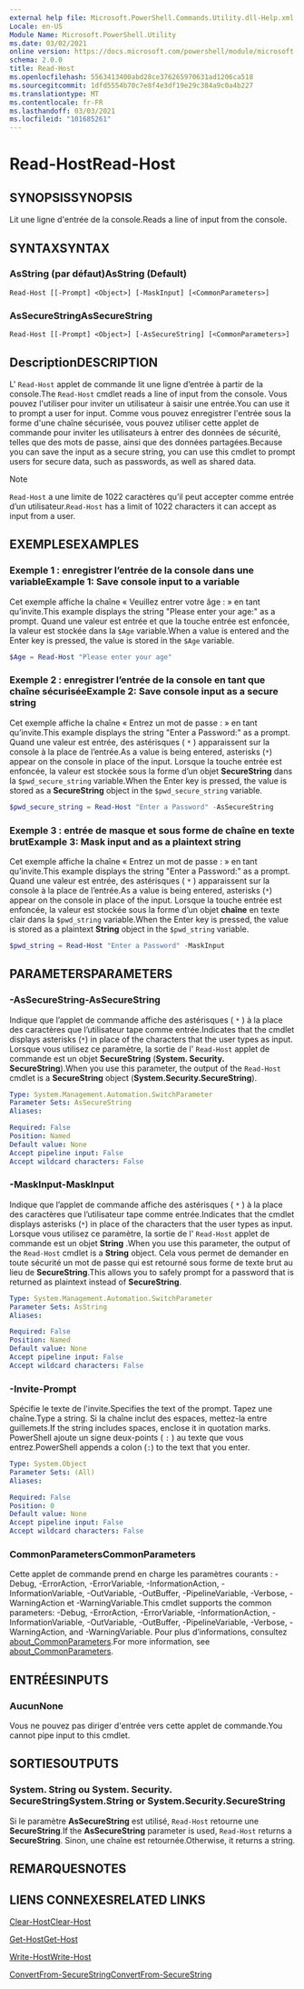 ```yaml
---
external help file: Microsoft.PowerShell.Commands.Utility.dll-Help.xml
Locale: en-US
Module Name: Microsoft.PowerShell.Utility
ms.date: 03/02/2021
online version: https://docs.microsoft.com/powershell/module/microsoft.powershell.utility/read-host?view=powershell-7.2&WT.mc_id=ps-gethelp
schema: 2.0.0
title: Read-Host
ms.openlocfilehash: 5563413400abd28ce376265970631ad1206ca518
ms.sourcegitcommit: 1dfd5554b70c7e8f4e3df19e29c384a9c0a4b227
ms.translationtype: MT
ms.contentlocale: fr-FR
ms.lasthandoff: 03/03/2021
ms.locfileid: "101685261"
---
```

# <span data-ttu-id="14639-102">Read-Host</span><span class="sxs-lookup"><span data-stu-id="14639-102">Read-Host</span></span>

## <span data-ttu-id="14639-103">SYNOPSIS</span><span class="sxs-lookup"><span data-stu-id="14639-103">SYNOPSIS</span></span>
<span data-ttu-id="14639-104">Lit une ligne d'entrée de la console.</span><span class="sxs-lookup"><span data-stu-id="14639-104">Reads a line of input from the console.</span></span>

## <span data-ttu-id="14639-105">SYNTAX</span><span class="sxs-lookup"><span data-stu-id="14639-105">SYNTAX</span></span>

### <span data-ttu-id="14639-106">AsString (par défaut)</span><span class="sxs-lookup"><span data-stu-id="14639-106">AsString (Default)</span></span>

```
Read-Host [[-Prompt] <Object>] [-MaskInput] [<CommonParameters>]
```

### <span data-ttu-id="14639-107">AsSecureString</span><span class="sxs-lookup"><span data-stu-id="14639-107">AsSecureString</span></span>

```
Read-Host [[-Prompt] <Object>] [-AsSecureString] [<CommonParameters>]
```

## <span data-ttu-id="14639-108">Description</span><span class="sxs-lookup"><span data-stu-id="14639-108">DESCRIPTION</span></span>

<span data-ttu-id="14639-109">L' `Read-Host` applet de commande lit une ligne d’entrée à partir de la console.</span><span class="sxs-lookup"><span data-stu-id="14639-109">The `Read-Host` cmdlet reads a line of input from the console.</span></span> <span data-ttu-id="14639-110">Vous pouvez l'utiliser pour inviter un utilisateur à saisir une entrée.</span><span class="sxs-lookup"><span data-stu-id="14639-110">You can use it to prompt a user for input.</span></span> <span data-ttu-id="14639-111">Comme vous pouvez enregistrer l'entrée sous la forme d'une chaîne sécurisée, vous pouvez utiliser cette applet de commande pour inviter les utilisateurs à entrer des données de sécurité, telles que des mots de passe, ainsi que des données partagées.</span><span class="sxs-lookup"><span data-stu-id="14639-111">Because you can save the input as a secure string, you can use this cmdlet to prompt users for secure data, such as passwords, as well as shared data.</span></span>

> [!NOTE]
> <span data-ttu-id="14639-112">`Read-Host` a une limite de 1022 caractères qu’il peut accepter comme entrée d’un utilisateur.</span><span class="sxs-lookup"><span data-stu-id="14639-112">`Read-Host` has a limit of 1022 characters it can accept as input from a user.</span></span>

## <span data-ttu-id="14639-113">EXEMPLES</span><span class="sxs-lookup"><span data-stu-id="14639-113">EXAMPLES</span></span>

### <span data-ttu-id="14639-114">Exemple 1 : enregistrer l’entrée de la console dans une variable</span><span class="sxs-lookup"><span data-stu-id="14639-114">Example 1: Save console input to a variable</span></span>

<span data-ttu-id="14639-115">Cet exemple affiche la chaîne « Veuillez entrer votre âge : » en tant qu’invite.</span><span class="sxs-lookup"><span data-stu-id="14639-115">This example displays the string "Please enter your age:" as a prompt.</span></span> <span data-ttu-id="14639-116">Quand une valeur est entrée et que la touche entrée est enfoncée, la valeur est stockée dans la `$Age` variable.</span><span class="sxs-lookup"><span data-stu-id="14639-116">When a value is entered and the Enter key is pressed, the value is stored in the `$Age` variable.</span></span>

```powershell
$Age = Read-Host "Please enter your age"
```

### <span data-ttu-id="14639-117">Exemple 2 : enregistrer l’entrée de la console en tant que chaîne sécurisée</span><span class="sxs-lookup"><span data-stu-id="14639-117">Example 2: Save console input as a secure string</span></span>

<span data-ttu-id="14639-118">Cet exemple affiche la chaîne « Entrez un mot de passe : » en tant qu’invite.</span><span class="sxs-lookup"><span data-stu-id="14639-118">This example displays the string "Enter a Password:" as a prompt.</span></span> <span data-ttu-id="14639-119">Quand une valeur est entrée, des astérisques ( `*` ) apparaissent sur la console à la place de l’entrée.</span><span class="sxs-lookup"><span data-stu-id="14639-119">As a value is being entered, asterisks (`*`) appear on the console in place of the input.</span></span> <span data-ttu-id="14639-120">Lorsque la touche entrée est enfoncée, la valeur est stockée sous la forme d’un objet **SecureString** dans la `$pwd_secure_string` variable.</span><span class="sxs-lookup"><span data-stu-id="14639-120">When the Enter key is pressed, the value is stored as a **SecureString** object in the `$pwd_secure_string` variable.</span></span>

```powershell
$pwd_secure_string = Read-Host "Enter a Password" -AsSecureString
```

### <span data-ttu-id="14639-121">Exemple 3 : entrée de masque et sous forme de chaîne en texte brut</span><span class="sxs-lookup"><span data-stu-id="14639-121">Example 3: Mask input and as a plaintext string</span></span>

<span data-ttu-id="14639-122">Cet exemple affiche la chaîne « Entrez un mot de passe : » en tant qu’invite.</span><span class="sxs-lookup"><span data-stu-id="14639-122">This example displays the string "Enter a Password:" as a prompt.</span></span> <span data-ttu-id="14639-123">Quand une valeur est entrée, des astérisques ( `*` ) apparaissent sur la console à la place de l’entrée.</span><span class="sxs-lookup"><span data-stu-id="14639-123">As a value is being entered, asterisks (`*`) appear on the console in place of the input.</span></span> <span data-ttu-id="14639-124">Lorsque la touche entrée est enfoncée, la valeur est stockée sous la forme d’un objet **chaîne** en texte clair dans la `$pwd_string` variable.</span><span class="sxs-lookup"><span data-stu-id="14639-124">When the Enter key is pressed, the value is stored as a plaintext **String** object in the `$pwd_string` variable.</span></span>

```powershell
$pwd_string = Read-Host "Enter a Password" -MaskInput
```

## <span data-ttu-id="14639-125">PARAMETERS</span><span class="sxs-lookup"><span data-stu-id="14639-125">PARAMETERS</span></span>

### <span data-ttu-id="14639-126">-AsSecureString</span><span class="sxs-lookup"><span data-stu-id="14639-126">-AsSecureString</span></span>

<span data-ttu-id="14639-127">Indique que l’applet de commande affiche des astérisques ( `*` ) à la place des caractères que l’utilisateur tape comme entrée.</span><span class="sxs-lookup"><span data-stu-id="14639-127">Indicates that the cmdlet displays asterisks (`*`) in place of the characters that the user types as input.</span></span> <span data-ttu-id="14639-128">Lorsque vous utilisez ce paramètre, la sortie de l' `Read-Host` applet de commande est un objet **SecureString** (**System. Security. SecureString**).</span><span class="sxs-lookup"><span data-stu-id="14639-128">When you use this parameter, the output of the `Read-Host` cmdlet is a **SecureString** object (**System.Security.SecureString**).</span></span>

```yaml
Type: System.Management.Automation.SwitchParameter
Parameter Sets: AsSecureString
Aliases:

Required: False
Position: Named
Default value: None
Accept pipeline input: False
Accept wildcard characters: False
```

### <span data-ttu-id="14639-129">-MaskInput</span><span class="sxs-lookup"><span data-stu-id="14639-129">-MaskInput</span></span>

<span data-ttu-id="14639-130">Indique que l’applet de commande affiche des astérisques ( `*` ) à la place des caractères que l’utilisateur tape comme entrée.</span><span class="sxs-lookup"><span data-stu-id="14639-130">Indicates that the cmdlet displays asterisks (`*`) in place of the characters that the user types as input.</span></span> <span data-ttu-id="14639-131">Lorsque vous utilisez ce paramètre, la sortie de l' `Read-Host` applet de commande est un objet **String** .</span><span class="sxs-lookup"><span data-stu-id="14639-131">When you use this parameter, the output of the `Read-Host` cmdlet is a **String** object.</span></span>
<span data-ttu-id="14639-132">Cela vous permet de demander en toute sécurité un mot de passe qui est retourné sous forme de texte brut au lieu de **SecureString**.</span><span class="sxs-lookup"><span data-stu-id="14639-132">This allows you to safely prompt for a password that is returned as plaintext instead of **SecureString**.</span></span>

```yaml
Type: System.Management.Automation.SwitchParameter
Parameter Sets: AsString
Aliases:

Required: False
Position: Named
Default value: None
Accept pipeline input: False
Accept wildcard characters: False
```

### <span data-ttu-id="14639-133">-Invite</span><span class="sxs-lookup"><span data-stu-id="14639-133">-Prompt</span></span>

<span data-ttu-id="14639-134">Spécifie le texte de l'invite.</span><span class="sxs-lookup"><span data-stu-id="14639-134">Specifies the text of the prompt.</span></span> <span data-ttu-id="14639-135">Tapez une chaîne.</span><span class="sxs-lookup"><span data-stu-id="14639-135">Type a string.</span></span> <span data-ttu-id="14639-136">Si la chaîne inclut des espaces, mettez-la entre guillemets.</span><span class="sxs-lookup"><span data-stu-id="14639-136">If the string includes spaces, enclose it in quotation marks.</span></span> <span data-ttu-id="14639-137">PowerShell ajoute un signe deux-points ( `:` ) au texte que vous entrez.</span><span class="sxs-lookup"><span data-stu-id="14639-137">PowerShell appends a colon (`:`) to the text that you enter.</span></span>

```yaml
Type: System.Object
Parameter Sets: (All)
Aliases:

Required: False
Position: 0
Default value: None
Accept pipeline input: False
Accept wildcard characters: False
```

### <span data-ttu-id="14639-138">CommonParameters</span><span class="sxs-lookup"><span data-stu-id="14639-138">CommonParameters</span></span>

<span data-ttu-id="14639-139">Cette applet de commande prend en charge les paramètres courants : -Debug, -ErrorAction, -ErrorVariable, -InformationAction, -InformationVariable, -OutVariable, -OutBuffer, -PipelineVariable, -Verbose, -WarningAction et -WarningVariable.</span><span class="sxs-lookup"><span data-stu-id="14639-139">This cmdlet supports the common parameters: -Debug, -ErrorAction, -ErrorVariable, -InformationAction, -InformationVariable, -OutVariable, -OutBuffer, -PipelineVariable, -Verbose, -WarningAction, and -WarningVariable.</span></span> <span data-ttu-id="14639-140">Pour plus d’informations, consultez [about_CommonParameters](https://go.microsoft.com/fwlink/?LinkID=113216).</span><span class="sxs-lookup"><span data-stu-id="14639-140">For more information, see [about_CommonParameters](https://go.microsoft.com/fwlink/?LinkID=113216).</span></span>

## <span data-ttu-id="14639-141">ENTRÉES</span><span class="sxs-lookup"><span data-stu-id="14639-141">INPUTS</span></span>

### <span data-ttu-id="14639-142">Aucun</span><span class="sxs-lookup"><span data-stu-id="14639-142">None</span></span>

<span data-ttu-id="14639-143">Vous ne pouvez pas diriger d'entrée vers cette applet de commande.</span><span class="sxs-lookup"><span data-stu-id="14639-143">You cannot pipe input to this cmdlet.</span></span>

## <span data-ttu-id="14639-144">SORTIES</span><span class="sxs-lookup"><span data-stu-id="14639-144">OUTPUTS</span></span>

### <span data-ttu-id="14639-145">System. String ou System. Security. SecureString</span><span class="sxs-lookup"><span data-stu-id="14639-145">System.String or System.Security.SecureString</span></span>

<span data-ttu-id="14639-146">Si le paramètre **AsSecureString** est utilisé, `Read-Host` retourne une **SecureString**.</span><span class="sxs-lookup"><span data-stu-id="14639-146">If the **AsSecureString** parameter is used, `Read-Host` returns a **SecureString**.</span></span> <span data-ttu-id="14639-147">Sinon, une chaîne est retournée.</span><span class="sxs-lookup"><span data-stu-id="14639-147">Otherwise, it returns a string.</span></span>

## <span data-ttu-id="14639-148">REMARQUES</span><span class="sxs-lookup"><span data-stu-id="14639-148">NOTES</span></span>

## <span data-ttu-id="14639-149">LIENS CONNEXES</span><span class="sxs-lookup"><span data-stu-id="14639-149">RELATED LINKS</span></span>

[<span data-ttu-id="14639-150">Clear-Host</span><span class="sxs-lookup"><span data-stu-id="14639-150">Clear-Host</span></span>](../microsoft.powershell.core/clear-host.md)

[<span data-ttu-id="14639-151">Get-Host</span><span class="sxs-lookup"><span data-stu-id="14639-151">Get-Host</span></span>](Get-Host.md)

[<span data-ttu-id="14639-152">Write-Host</span><span class="sxs-lookup"><span data-stu-id="14639-152">Write-Host</span></span>](Write-Host.md)

[<span data-ttu-id="14639-153">ConvertFrom-SecureString</span><span class="sxs-lookup"><span data-stu-id="14639-153">ConvertFrom-SecureString</span></span>](../Microsoft.PowerShell.Security/ConvertFrom-SecureString.md)
